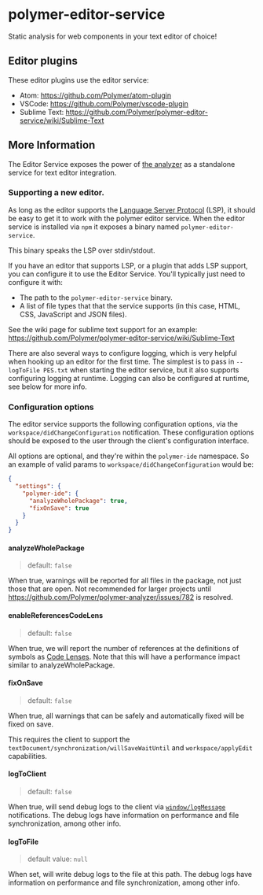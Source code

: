 # polymer-editor-service

Static analysis for web components in your text editor of choice!

## Editor plugins

These editor plugins use the editor service:

 * Atom: https://github.com/Polymer/atom-plugin
 * VSCode: https://github.com/Polymer/vscode-plugin
 * Sublime Text: https://github.com/Polymer/polymer-editor-service/wiki/Sublime-Text

## More Information

The Editor Service exposes the power of [the analyzer](https://github.com/Polymer/polymer-analyzer) as a standalone service for text editor integration.

### Supporting a new editor.

As long as the editor supports the [Language Server Protocol](https://github.com/Microsoft/language-server-protocol) (LSP), it should be easy to get it to work with the polymer editor service. When the editor service is installed via `npm` it exposes a binary named `polymer-editor-service`.

This binary speaks the LSP over stdin/stdout.

If you have an editor that supports LSP, or a plugin that adds LSP support, you can configure it to use the Editor Service. You'll typically just need to configure it with:

- The path to the `polymer-editor-service` binary.
- A list of file types that that the service supports (in this case, HTML, CSS, JavaScript and JSON files).

See the wiki page for sublime text support for an example: https://github.com/Polymer/polymer-editor-service/wiki/Sublime-Text

There are also several ways to configure logging, which is very helpful when hooking up an editor for the first time. The simplest is to pass in `--logToFile PES.txt` when starting the editor service, but it also supports configuring logging at runtime. Logging can also be configured at runtime, see below for more info.

### Configuration options

The editor service supports the following configuration options, via the `workspace/didChangeConfiguration` notification. These configuration options should be exposed to the user through the client's configuration interface.

All options are optional, and they're within the `polymer-ide` namespace. So an example of valid params to `workspace/didChangeConfiguration` would be:

```json
{
  "settings": {
    "polymer-ide": {
      "analyzeWholePackage": true,
      "fixOnSave": true
    }
  }
}
```

#### analyzeWholePackage
> default: `false`

When true, warnings will be reported for all files in the package, not just those that are open. Not recommended for larger projects until https://github.com/Polymer/polymer-analyzer/issues/782 is resolved.

#### enableReferencesCodeLens
> default: `false`

When true, we will report the number of references at the definitions of symbols as [Code Lenses](https://github.com/Microsoft/language-server-protocol/blob/master/protocol.md#textDocument_codeLens). Note that this will have a performance impact similar to analyzeWholePackage.

#### fixOnSave
> default: `false`

When true, all warnings that can be safely and automatically fixed will be fixed on save.

This requires the client to support the `textDocument/synchronization/willSaveWaitUntil` and `workspace/applyEdit` capabilities.

#### logToClient
> default: `false`

When true, will send debug logs to the client via [`window/logMessage`](https://github.com/Microsoft/language-server-protocol/blob/master/protocol.md#window_logMessage) notifications. The debug logs have information on performance and file synchronization, among other info.

#### logToFile
> default value: `null`

When set, will write debug logs to the file at this path. The debug logs have information on performance and file synchronization, among other info.

